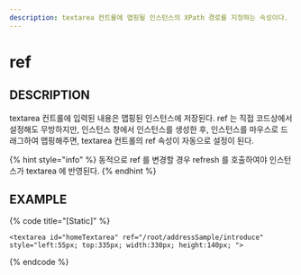 ```yaml
---
description: textarea 컨트롤에 맵핑될 인스턴스의 XPath 경로를 지정하는 속성이다.
---
```


# ref

## DESCRIPTION

textarea 컨트롤에 입력된 내용은 맵핑된 인스턴스에 저장된다. ref 는 직접 코드상에서 설정해도 무방하지만, 인스턴스 창에서 인스턴스를 생성한 후, 인스턴스를 마우스로 드래그하여 맵핑해주면, textarea 컨트롤의 ref 속성이 자동으로 설정이 된다.

{% hint style="info" %}
동적으로 ref 를 변경할 경우 refresh 를 호출하여야 인스턴스가 textarea 에 반영된다.
{% endhint %}

## EXAMPLE

{% code title="\[Static\]" %}
```markup
<textarea id="homeTextarea" ref="/root/addressSample/introduce" style="left:55px; top:335px; width:330px; height:140px; ">
```
{% endcode %}



